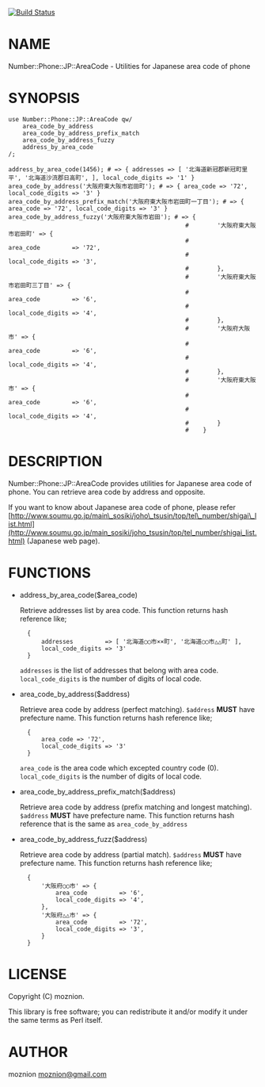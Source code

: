[![Build Status](https://travis-ci.org/moznion/Number-Phone-JP-AreaCode.png?branch=master)](https://travis-ci.org/moznion/Number-Phone-JP-AreaCode)
# NAME

Number::Phone::JP::AreaCode - Utilities for Japanese area code of phone

# SYNOPSIS

    use Number::Phone::JP::AreaCode qw/
        area_code_by_address
        area_code_by_address_prefix_match
        area_code_by_address_fuzzy
        address_by_area_code
    /;

    address_by_area_code(1456); # => { addresses => [ '北海道新冠郡新冠町里平', '北海道沙流郡日高町', ], local_code_digits => '1' }
    area_code_by_address('大阪府東大阪市岩田町'); # => { area_code => '72', local_code_digits => '3' }
    area_code_by_address_prefix_match('大阪府東大阪市岩田町一丁目'); # => { area_code => '72', local_code_digits => '3' }
    area_code_by_address_fuzzy('大阪府東大阪市岩田'); # => {
                                                      #        '大阪府東大阪市岩田町' => {
                                                      #            area_code         => '72',
                                                      #            local_code_digits => '3',
                                                      #        },
                                                      #        '大阪府東大阪市岩田町三丁目' => {
                                                      #            area_code         => '6',
                                                      #            local_code_digits => '4',
                                                      #        },
                                                      #        '大阪府大阪市' => {
                                                      #            area_code         => '6',
                                                      #            local_code_digits => '4',
                                                      #        },
                                                      #        '大阪府東大阪市' => {
                                                      #            area_code         => '6',
                                                      #            local_code_digits => '4',
                                                      #        }
                                                      #    }

# DESCRIPTION

Number::Phone::JP::AreaCode provides utilities for Japanese area code of phone.
You can retrieve area code by address and opposite.

If you want to know about Japanese area code of phone, please refer [http://www.soumu.go.jp/main\_sosiki/joho\_tsusin/top/tel\_number/shigai\_list.html](http://www.soumu.go.jp/main_sosiki/joho_tsusin/top/tel_number/shigai_list.html) (Japanese web page).

# FUNCTIONS

- address\_by\_area\_code($area\_code)

    Retrieve addresses list by area code.
    This function returns hash reference like;

        {
            addresses         => [ '北海道◯◯市××町', '北海道◯◯市△△町' ],
            local_code_digits => '3'
        }

    `addresses` is the list of addresses that belong with area code.
    `local_code_digits` is the number of digits of local code.

- area\_code\_by\_address($address)

    Retrieve area code by address (perfect matching). `$address` __MUST__ have prefecture name.
    This function returns hash reference like;

        {
            area_code => '72',
            local_code_digits => '3'
        }

    `area_code` is the area code which excepted country code (0).
    `local_code_digits` is the number of digits of local code.

- area\_code\_by\_address\_prefix\_match($address)

    Retrieve area code by address (prefix matching and longest matching). `$address` __MUST__ have prefecture name.
    This function returns hash reference that is the same as `area_code_by_address`

- area\_code\_by\_address\_fuzz($address)

    Retrieve area code by address (partial match). `$address` __MUST__ have prefecture name.
    This function returns hash reference like;

        {
            '大阪府◯◯市' => {
                area_code         => '6',
                local_code_digits => '4',
            },
            '大阪府△△市' => {
                area_code         => '72',
                local_code_digits => '3',
            }
        }

# LICENSE

Copyright (C) moznion.

This library is free software; you can redistribute it and/or modify
it under the same terms as Perl itself.

# AUTHOR

moznion <moznion@gmail.com>
